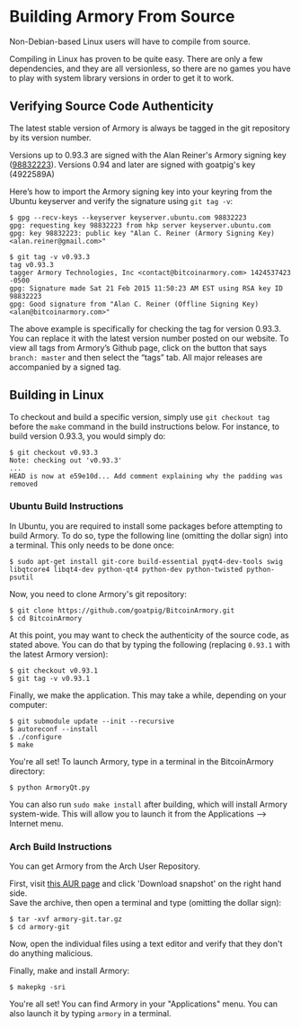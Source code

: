 # Building Armory From Source

Non-Debian-based Linux users will have to compile from source.

Compiling in Linux has proven to be quite easy. There are only a few dependencies, and they are all versionless, so there are no games you have to play with system library versions in order to get it to work.

## Verifying Source Code Authenticity

The latest stable version of Armory is always be tagged in the git repository by its version number.

Versions up to 0.93.3 are signed with the Alan Reiner's Armory signing key ([98832223](https://pgp.mit.edu/pks/lookup?op=vindex&search=0x4AB16AEA98832223)).
Versions 0.94 and later are signed with goatpig's key (4922589A)

Here’s how to import the Armory signing key into your keyring from the Ubuntu keyserver and verify the signature using `git tag -v`:

```
$ gpg --recv-keys --keyserver keyserver.ubuntu.com 98832223
gpg: requesting key 98832223 from hkp server keyserver.ubuntu.com
gpg: key 98832223: public key "Alan C. Reiner (Armory Signing Key) <alan.reiner@gmail.com>"

$ git tag -v v0.93.3
tag v0.93.3
tagger Armory Technologies, Inc <contact@bitcoinarmory.com> 1424537423 -0500
gpg: Signature made Sat 21 Feb 2015 11:50:23 AM EST using RSA key ID 98832223
gpg: Good signature from "Alan C. Reiner (Offline Signing Key) <alan@bitcoinarmory.com>"
```

The above example is specifically for checking the tag for version 0.93.3. You can replace it with the latest version number posted on our website. To view all tags from Armory’s Github page, click on the button that says `branch: master` and then select the “tags” tab. All major releases are accompanied by a signed tag.

## Building in Linux

To checkout and build a specific version, simply use `git checkout tag` before the `make` command in the build instructions below. For instance, to build version 0.93.3, you would simply do:

```
$ git checkout v0.93.3
Note: checking out 'v0.93.3'
...
HEAD is now at e59e10d... Add comment explaining why the padding was removed
```

### Ubuntu Build Instructions

In Ubuntu, you are required to install some packages before attempting to build Armory. To do so, type the following line (omitting the dollar sign) into a terminal. This only needs to be done once:

    $ sudo apt-get install git-core build-essential pyqt4-dev-tools swig libqtcore4 libqt4-dev python-qt4 python-dev python-twisted python-psutil

Now, you need to clone Armory's git repository:

    $ git clone https://github.com/goatpig/BitcoinArmory.git
    $ cd BitcoinArmory

At this point, you may want to check the authenticity of the source code, as stated above. You can do that by typing the following (replacing `0.93.1` with the latest Armory version):

    $ git checkout v0.93.1
    $ git tag -v v0.93.1

Finally, we make the application. This may take a while, depending on your computer:

    $ git submodule update --init --recursive
    $ autoreconf --install
    $ ./configure
    $ make

You're all set! To launch Armory, type in a terminal in the BitcoinArmory directory:

    $ python ArmoryQt.py

You can also run `sudo make install` after building, which will install Armory system-wide. This will allow you to launch it from the Applications –> Internet menu.


### Arch Build Instructions

You can get Armory from the Arch User Repository.

First, visit [this AUR page](https://aur.archlinux.org/packages/armory-git/) and click 'Download snapshot' on the right hand side.  
Save the archive, then open a terminal and type (omitting the dollar sign):

    $ tar -xvf armory-git.tar.gz
    $ cd armory-git

Now, open the individual files using a text editor and verify that they don't do anything malicious.

Finally, make and install Armory:

    $ makepkg -sri

You're all set! You can find Armory in your "Applications" menu. You can also launch it by typing `armory` in a terminal.
